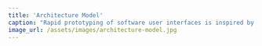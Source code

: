 ```yaml
---
title: 'Architecture Model'
caption: "Rapid prototyping of software user interfaces is inspired by similar design activities such as the creation of sketches and blueprints by architects."
image_url: /assets/images/architecture-model.jpg
---
```


